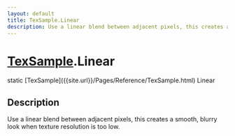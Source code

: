 ```yaml
---
layout: default
title: TexSample.Linear
description: Use a linear blend between adjacent pixels, this creates a smooth, blurry look when texture resolution is too low.
---
```

# [TexSample]({{site.url}}/Pages/Reference/TexSample.html).Linear

<div class='signature' markdown='1'>
static [TexSample]({{site.url}}/Pages/Reference/TexSample.html) Linear
</div>

## Description
Use a linear blend between adjacent pixels, this creates
a smooth, blurry look when texture resolution is too low.

